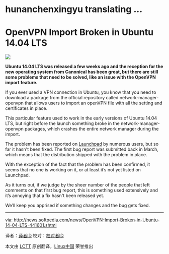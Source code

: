 hunanchenxingyu translating ...
================================================================================
OpenVPN Import Broken in Ubuntu 14.04 LTS
================================================================================
![](http://i1-news.softpedia-static.com/images/news2/OpenVPN-Import-Broken-in-Ubuntu-14-04-LTS-441601-2.jpg)

**Ubuntu 14.04 LTS was released a few weeks ago and the reception for the new operating system from Canonical has been great, but there are still some problems that need to be solved, like an issue with the OpenVPN import feature.**

If you ever used a VPN connection in Ubuntu, you know that you need to download a package from the official repository called network-manager-openvpn that allows users to import an openVPN file with all the setting and certificates in place.

This particular feature used to work in the early versions of Ubuntu 14.04 LTS, but right before the launch something broke in the network-manager-openvpn packages, which crashes the entire network manager during the import.

The problem has been reported on [Launchpad][1] by numerous users, but so far it hasn't been fixed. The first bug report was submitted back in March, which means that the distribution shipped with the problem in place.

With the exception of the fact that the problem has been confirmed, it seems that no one is working on it, or at least it’s not yet listed on Launchpad.

As it turns out, if we judge by the sheer number of the people that left comments on that first bug report, this is something used extensively and it’s annoying that a fix hasn't been released yet.

We’ll keep you apprised if something changes and the bug gets fixed.

--------------------------------------------------------------------------------

via: http://news.softpedia.com/news/OpenVPN-Import-Broken-in-Ubuntu-14-04-LTS-441601.shtml

译者：[译者ID](https://github.com/译者ID) 校对：[校对者ID](https://github.com/校对者ID)

本文由 [LCTT](https://github.com/LCTT/TranslateProject) 原创翻译，[Linux中国](http://linux.cn/) 荣誉推出

[1]:https://bugs.launchpad.net/ubuntu/+source/network-manager-openvpn/+bug/1294899